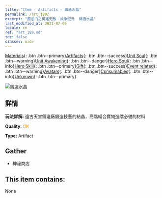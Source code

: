 ```yaml
---
title: "Item - Artifacts - 鑄造水晶"
permalink: /art_189/
excerpt: "魔法门之英雄无敌：战争纪元  鑄造水晶"
last_modified_at: 2021-07-06
locale: cn
ref: "art_189.md"
toc: false
classes: wide
---
```

 [Materials](/ItemsCN/){: .btn .btn--primary}[Artifacts](/ItemsCN/Artifacts/){: .btn .btn--success}[Unit Soul](/ItemsCN/UnitSoul/){: .btn .btn--warning}[Unit Awakening](/ItemsCN/UnitAwakening/){: .btn .btn--danger}[Hero Soul](/ItemsCN/HeroSoul/){: .btn .btn--info}[Hero Skill](/ItemsCN/HeroSkill/){: .btn .btn--primary}[Gift](/ItemsCN/Gift/){: .btn .btn--success}[Event related](/ItemsCN/Events/){: .btn .btn--warning}[Avatars](/ItemsCN/Avatars/){: .btn .btn--danger}[Consumables](/ItemsCN/Consumables/){: .btn .btn--info}[Unknown](/ItemsCN/Unknown/){: .btn .btn--primary}

 ![鑄造水晶](/images/t/artifact_41002.png)

## 詳情
 **玩法詳解:** 遠古天堂鑄造廠鍛造技藝的結晶，高階組合寶物進階必備的材料

 **Quality:** <span style="color: #FF8C00">OK</span>

 **Type:** Artifact

## Gather

*    神祕商店 

## This item contains:

  None


